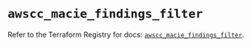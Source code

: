 # `awscc_macie_findings_filter`

Refer to the Terraform Registry for docs: [`awscc_macie_findings_filter`](https://registry.terraform.io/providers/hashicorp/awscc/0.70.0/docs/resources/macie_findings_filter).
